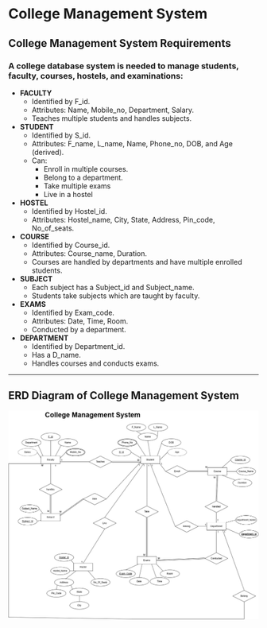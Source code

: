 ﻿# College Management System
##  College Management System Requirements

### A college database system is needed to manage students, faculty, courses, hostels, and examinations: 
- **FACULTY**
	- Identified by F_id. 
	- Attributes: Name, Mobile_no, Department, Salary.
	- Teaches multiple students and handles subjects.
- **STUDENT**
	- Identified by S_id. 
	- Attributes: F_name, L_name, Name, Phone_no, DOB, and Age (derived). 
	- Can: 
		- Enroll in multiple courses.
		- Belong to a department.
		- Take multiple exams
		- Live in a hostel
- **HOSTEL**
	- Identified by Hostel_id.
	- Attributes: Hostel_name, City, State, Address, Pin_code, No_of_seats. 
- **COURSE**
	- Identified by Course_id.
	- Attributes: Course_name, Duration.
	- Courses are handled by departments and have multiple enrolled students.
- **SUBJECT**
	- Each subject has a Subject_id and Subject_name.
	- Students take subjects which are taught by faculty. 
- **EXAMS**
	- Identified by Exam_code.
	- Attributes: Date, Time, Room.
	- Conducted by a department.
- **DEPARTMENT**
	- Identified by Department_id. 
	- Has a D_name. 
	- Handles courses and conducts exams.

-------------------------------
## ERD Diagram of College Management System

![ERD Diagram of College Management System](./images/CollegeManagementSystem.jpg)